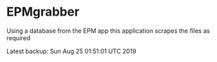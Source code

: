 # EPMgrabber
Using a database from the EPM app this application scrapes the files as required


Latest backup: Sun Aug 25 01:51:01 UTC 2019

